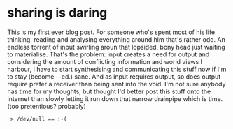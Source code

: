 # sharing is daring #

This is my first ever blog post. For someone who's spent most of his life thinking, reading and analysing everything around him that's rather odd. An endless torrent of input swirling aroun that lopsided, bony head just waiting to materialise. That's the problem: input creates a need for output and considering the amount of conflicting information and world views I harbour, I have to start synthesising and communicating this stuff now if I'm to stay (become --ed.) sane. And as input requires output, so does output require prefer a receiver than being sent into the void. I'm not sure anybody has time for my thoughts, but thought I'd better post this stuff onto the internet than slowly letting it run down that narrow drainpipe which is time. (too pretentious? probably)

` > /dev/null == :-(`